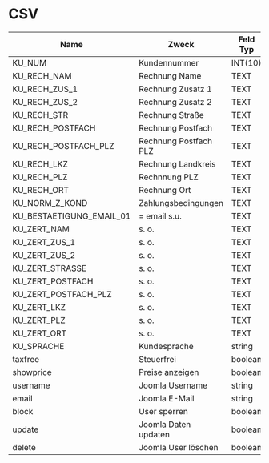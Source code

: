 # CSV


| Name | Zweck | Feld Typ | UDF
| ------- | ---------- | -------- | --------
| KU_NUM | Kundennummer | INT(10) |
| KU_RECH_NAM | Rechnung Name | TEXT |
| KU_RECH_ZUS_1 | Rechnung Zusatz 1 | TEXT |
| KU_RECH_ZUS_2 | Rechnung Zusatz 2 | TEXT |
| KU_RECH_STR | Rechnung Straße | TEXT |
| KU_RECH_POSTFACH | Rechnung Postfach | TEXT |
| KU_RECH_POSTFACH_PLZ | Rechnung Postfach PLZ | TEXT |
| KU_RECH_LKZ | Rechnung Landkreis | TEXT |
| KU_RECH_PLZ | Rechnnung PLZ | TEXT |
| KU_RECH_ORT | Rechnung Ort | TEXT |
| KU_NORM_Z_KOND | Zahlungsbedingungen | TEXT |
| KU_BESTAETIGUNG_EMAIL_01 | = email s.u. | TEXT |
| KU_ZERT_NAM | s. o. | TEXT |
| KU_ZERT_ZUS_1 | s. o. | TEXT |
| KU_ZERT_ZUS_2 | s. o. | TEXT |
| KU_ZERT_STRASSE | s. o. | TEXT |
| KU_ZERT_POSTFACH | s. o. | TEXT |
| KU_ZERT_POSTFACH_PLZ | s. o. | TEXT |
| KU_ZERT_LKZ | s. o. | TEXT |
| KU_ZERT_PLZ | s. o. | TEXT |
| KU_ZERT_ORT | s. o. | TEXT |
| KU_SPRACHE | Kundesprache | string |
| taxfree | Steuerfrei | boolean |
| showprice | Preise anzeigen | boolean |
| username | Joomla Username | string |
| email | Joomla E-Mail | string |
| block | User sperren | boolean |
| update | Joomla Daten updaten | boolean |
| delete | Joomla User löschen | boolean |
